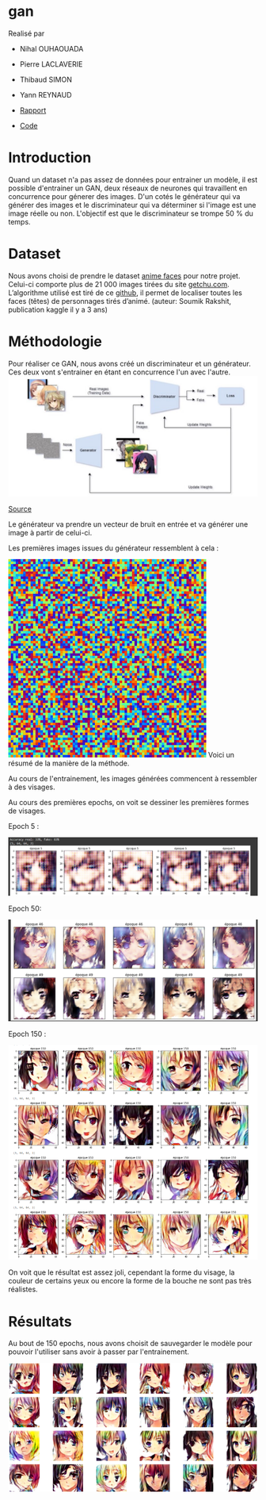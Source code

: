 # gan

Realisé par 
- Nihal OUHAOUADA 
- Pierre LACLAVERIE
- Thibaud SIMON
- Yann REYNAUD 

- [Rapport](PROJET%20-%20GAN%20-%20OUHAOUADA_LACLAVERIE_SIMON_REYNAUD.pdf)
- [Code](notebooks/TNI_GAN%20-%20as%20PDF%20.pdf)
# Introduction 
Quand un dataset n'a pas assez de données pour entrainer un modèle, il est possible d'entrainer un GAN, deux réseaux de neurones qui travaillent en concurrence pour génerer des images. D'un cotés le générateur qui va générer des images et le discriminateur qui va déterminer si l'image est une image réelle ou non. L'objectif est que le discriminateur se trompe 50 % du temps.

# Dataset

Nous avons choisi de prendre le dataset [anime faces](https://www.kaggle.com/datasets/soumikrakshit/anime-faces) pour notre projet. Celui-ci comporte plus de 21 000 images tirées du site [getchu.com](http://www.getchu.com/). L’algorithme utilisé est tiré de ce [github](https://github.com/nagadomi/lbpcascade_animeface), il permet de localiser toutes les faces (têtes) de personnages tirés d’animé. (auteur: Soumik Rakshit, publication kaggle il y a 3 ans)

# Méthodologie

Pour réaliser ce GAN, nous avons créé un discriminateur et un générateur. Ces deux vont s'entrainer en étant en concurrence l'un avec l'autre.
![gan-resum](ress/gangan.jpg)

[Source](https://towardsdatascience.com/generating-anime-characters-with-stylegan2-6f8ae59e237b)



Le générateur va prendre un vecteur de bruit en entrée et va générer une image à partir de celui-ci.

Les premières images issues du générateur ressemblent à cela : 

![gen](ress/noise-rgb.png)
Voici un résumé de la manière de la méthode.

Au cours de l'entrainement, les images générées commencent à ressembler à des visages.

Au cours des premières epochs, on voit se dessiner les premières formes de visages.

Epoch 5 : 

![epoch5](ress/epoch5.png)

Epoch 50: 

![epoch50](ress/epoch49.png)

Epoch 150 : 

![epoch150](ress/EPOCH150.png)

On voit que le résultat est assez joli, cependant la forme du visage, la couleur de certains yeux ou encore la forme de la bouche ne sont pas très réalistes.

# Résultats 

Au bout de 150 epochs, nous avons choisit de sauvegarder le modèle pour pouvoir l'utiliser sans avoir à passer par l'entrainement. 

![final](ress/final.png)
